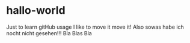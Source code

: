 # hallo-world
Just to learn gitHub usage
I like to move it move it!
Also sowas habe ich nocht nicht gesehen!!!
Bla Blas Bla